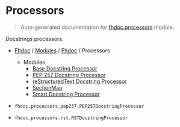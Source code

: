 # Processors

> Auto-generated documentation for [fhdoc.processors](../../../fhdoc/processors/__init__.py) module.

Docstrings processors.

- [Fhdoc](../../README.md#fhdoc-index) / [Modules](../../MODULES.md#modules) / [Fhdoc](../index.md#fhdoc) / Processors
    - Modules
        - [Base Docstring Processor](base.md#base-docstring-processor)
        - [PEP 257 Docstring Processor](pep257.md#pep-257-docstring-processor)
        - [reStructuredText Docstring Processor](rst.md#restructuredtext-docstring-processor)
        - [SectionMap](section_map.md#sectionmap)
        - [Smart Docstring Processor](smart.md#smart-docstring-processor)

- `fhdoc.processors.pep257.PEP257DocstringProcessor`
- `fhdoc.processors.rst.RSTDocstringProcessor`
